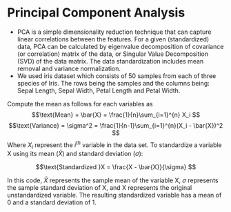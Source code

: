 # Principal Component Analysis

- PCA is a simple dimensionality reduction technique that can capture linear correlations between the features. For a given (standardized) data, PCA can be calculated by eigenvalue decomposition of covariance (or correlation) matrix of the data, or Singular Value Decomposition (SVD) of the data matrix. The data standardization includes mean removal and variance normalization.
- We used iris dataset which consists of 50 samples from each of three species of Iris. The rows being the samples and the columns being: Sepal Length, Sepal Width, Petal Length and Petal Width.

Compute the mean as follows for each variables as
$$\text{Mean} = \bar{X} = \frac{1}{n}\sum_{i=1}^{n} X_i $$
$$\text{Variance} = \sigma^2 = \frac{1}{n-1}\sum_{i=1}^{n}(X_i - \bar{X})^2 $$
Where $X_{i}$ represent the $i^{th}$ variable in the data set.
 To standardize a variable X using its mean ($\bar{X}$) and standard deviation ($\sigma$):

$$\text{Standardized }X = \frac{X - \bar{X}}{\sigma} $$

In this code, $\bar{X}$ represents the sample mean of the variable X, $\sigma$ represents the sample standard deviation of X, and X represents the original unstandardized variable. The resulting standardized variable has a mean of 0 and a standard deviation of 1.

